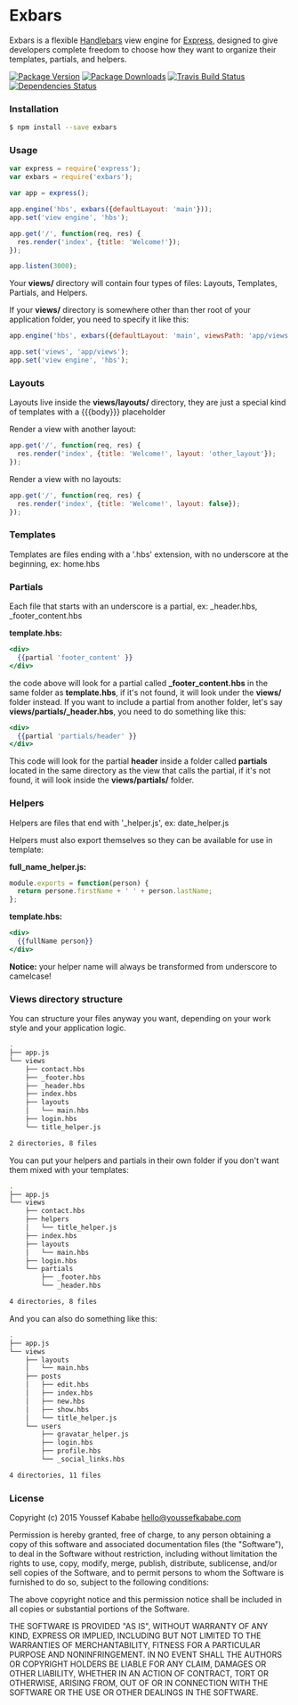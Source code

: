 Exbars
======

Exbars is a flexible [Handlebars](http://handlebarsjs.com/) view engine for [Express](http://expressjs.com/), designed to give developers complete freedom to choose how they want to organize their templates, partials, and helpers.

[![Package Version](https://img.shields.io/npm/v/exbars.svg?style=flat-square)](https://www.npmjs.com/package/exbars)
[![Package Downloads](https://img.shields.io/npm/dt/exbars.svg?style=flat-square)](https://www.npmjs.com/package/exbars)
[![Travis Build Status](https://img.shields.io/travis/YoussefKababe/exbars.svg?style=flat-square)](https://travis-ci.org/YoussefKababe/exbars)
[![Dependencies Status](https://img.shields.io/david/youssefkababe/exbars.svg?style=flat-square)](https://david-dm.org/youssefkababe/exbars)

### Installation

```bash
$ npm install --save exbars
```

### Usage

```javascript
var express = require('express');
var exbars = require('exbars');

var app = express();

app.engine('hbs', exbars({defaultLayout: 'main'}));
app.set('view engine', 'hbs');

app.get('/', function(req, res) {
  res.render('index', {title: 'Welcome!'});
});

app.listen(3000);
```

Your **views/** directory will contain four types of files: Layouts, Templates, Partials, and Helpers.

If your **views/** directory is somewhere other than ther root of your application folder, you need to specify it like this:

```javascript
app.engine('hbs', exbars({defaultLayout: 'main', viewsPath: 'app/views'}));

app.set('views', 'app/views');
app.set('view engine', 'hbs');
```

### Layouts

Layouts live inside the **views/layouts/** directory, they are just a special kind of templates with a {{{body}}} placeholder

Render a view with another layout:

```javascript
app.get('/', function(req, res) {
  res.render('index', {title: 'Welcome!', layout: 'other_layout'});
});
```

Render a view with no layouts:

```javascript
app.get('/', function(req, res) {
  res.render('index', {title: 'Welcome!', layout: false});
});
```

### Templates

Templates are files ending with a '.hbs' extension, with no underscore at the beginning, ex: home.hbs

### Partials

Each file that starts with an underscore is a partial, ex: _header.hbs, _footer_content.hbs

**template.hbs:**

```handlebars
<div>
  {{partial 'footer_content' }}
</div>
```

the code above will look for a partial called **_footer_content.hbs** in the same folder as **template.hbs**, if it's not found, it will look under the **views/** folder instead. If you want to include a partial from another folder, let's say **views/partials/_header.hbs**, you need to do something like this:

```handlebars
<div>
  {{partial 'partials/header' }}
</div>
```

This code will look for the partial **header** inside a folder called **partials** located in the same directory as the view that calls the partial, if it's not found, it will look inside the **views/partials/** folder.

### Helpers

Helpers are files that end with '_helper.js', ex: date_helper.js

Helpers must also export themselves so they can be available for use in template:

**full_name_helper.js:**

```javascript
module.exports = function(person) {
  return persone.firstName + ' ' + person.lastName;
};
```

**template.hbs:**

```handlebars
<div>
  {{fullName person}}
</div>
```

**Notice:** your helper name will always be transformed from underscore to camelcase!

### Views directory structure

You can structure your files anyway you want, depending on your work style and your application logic.

```bash
.
├── app.js
└── views
    ├── contact.hbs
    ├── _footer.hbs
    ├── _header.hbs
    ├── index.hbs
    ├── layouts
    │   └── main.hbs
    ├── login.hbs
    └── title_helper.js

2 directories, 8 files
```

You can put your helpers and partials in their own folder if you don't want them mixed with your templates:

```bash
.
├── app.js
└── views
    ├── contact.hbs
    ├── helpers
    │   └── title_helper.js
    ├── index.hbs
    ├── layouts
    │   └── main.hbs
    ├── login.hbs
    └── partials
        ├── _footer.hbs
        └── _header.hbs

4 directories, 8 files
```

And you can also do something like this:

```bash
.
├── app.js
└── views
    ├── layouts
    │   └── main.hbs
    ├── posts
    │   ├── edit.hbs
    │   ├── index.hbs
    │   ├── new.hbs
    │   ├── show.hbs
    │   └── title_helper.js
    └── users
        ├── gravatar_helper.js
        ├── login.hbs
        ├── profile.hbs
        └── _social_links.hbs

4 directories, 11 files
```

### License

Copyright (c) 2015 Youssef Kababe <hello@youssefkababe.com>

Permission is hereby granted, free of charge, to any person obtaining a copy
of this software and associated documentation files (the "Software"), to deal
in the Software without restriction, including without limitation the rights
to use, copy, modify, merge, publish, distribute, sublicense, and/or sell
copies of the Software, and to permit persons to whom the Software is
furnished to do so, subject to the following conditions:

The above copyright notice and this permission notice shall be included in
all copies or substantial portions of the Software.

THE SOFTWARE IS PROVIDED "AS IS", WITHOUT WARRANTY OF ANY KIND, EXPRESS OR
IMPLIED, INCLUDING BUT NOT LIMITED TO THE WARRANTIES OF MERCHANTABILITY,
FITNESS FOR A PARTICULAR PURPOSE AND NONINFRINGEMENT. IN NO EVENT SHALL THE
AUTHORS OR COPYRIGHT HOLDERS BE LIABLE FOR ANY CLAIM, DAMAGES OR OTHER
LIABILITY, WHETHER IN AN ACTION OF CONTRACT, TORT OR OTHERWISE, ARISING FROM,
OUT OF OR IN CONNECTION WITH THE SOFTWARE OR THE USE OR OTHER DEALINGS IN
THE SOFTWARE.
